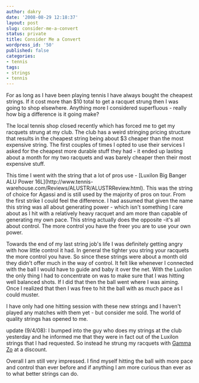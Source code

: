 ```yaml
---
author: dakry
date: '2008-08-29 12:18:37'
layout: post
slug: consider-me-a-convert
status: private
title: Consider Me a Convert
wordpress_id: '50'
published: false
categories:
- tennis
tags:
- strings
- tennis
---
```


For as long as I have been playing tennis I have always bought the cheapest
strings. If it cost more than $10 total to get a racquet strung then I was
going to shop elsewhere. Anything more I considered superfluous - really how
big a difference is it going make?

The local tennis shop closed recently which has forced me to get my racquets
strung at my club. The club has a weird stringing pricing structure that
results in the cheapest string being about $3 cheaper than the most expensive
string. The first couples of times I opted to use their services I asked for
the cheapest more durable stuff they had - it ended up lasting about a month
for my two racquets and was barely cheaper then their most expensive stuff.

This time I went with the string that a lot of pros use - [Luxilon Big Banger
ALU Power 16L](http://www.tennis-
warehouse.com/Reviews/ALUSTR/ALUSTRReview.html). This was the string of choice
for Agassi and is still used by the majority of pros on tour. From the first
strike I could feel the difference. I had assumed that given the name this
string was all about generating power - which isn't something I care about as
I hit with a relatively heavy racquet and am more than capable of generating
my own pace. This string actually does the opposite -it's all about control.
The more control you have the freer you are to use your own power.

Towards the end of my last string job's life I was definitely getting angry
with how little control it had. In general the tighter you string your
racquets the more control you have. So since these strings were about a month
old they didn't offer much in the way of control. It felt like whenever I
connected with the ball I would have to guide and baby it over the net. With
the Luxilon the only thing I had to concentrate on was to make sure that I was
hitting well balanced shots. If I did that then the ball went where I was
aiming. Once I realized that then I was free to hit the ball with as much pace
as I could muster.

I have only had one hitting session with these new strings and I haven't
played any matches with them yet - but consider me sold. The world of quality
strings has opened to me.

update (9/4/08): I bumped into the guy who does my strings at the club
yesterday and he informed me that they were in fact out of the Luxilon strings
that I had requested. So instead he strung my racquets with [Gamma
Zo](http://www.tennis-warehouse.com/descpageACGAMMA-GZOP.html) at a discount.

Overall I am still very impressed. I find myself hitting the ball with more
pace and control than ever before and if anything I am more curious than ever
as to what better strings can do.

